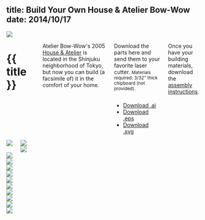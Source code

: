 title: Build Your Own House & Atelier Bow-Wow
date: 2014/10/17
---

<div class="row">
    <img src="images/banner.gif">
</div>

<div class="row container">
    <div class="two columns"></div>
    <div class="eight columns">
        <h1 class="bold">{{ title }}</h1>
        <p data-date="{{ date }}" class="caption"></p>
        <p>Atelier Bow-Wow's 2005 <a href="http://bow-wow.jp/profile/2005/HouseAtelierBowWow/index.html" target="_blank">House &amp; Atelier</a> is located in the Shinjuku neighborhood of Tokyo, but now you can build (a facsimile of) it in the comfort of your home.</p>
        <div class="row">
            <div class="six columns">
                <p>Download the parts here and send them to your favorite laser cutter.
                <small>Materials required: 3/32" thick chipboard (not provided).</small></p>
            </div>
            <div class="six columns normalize">
                <ul class="no-underline caps">
                    <li><a download href="images/pieces.ai">Download .ai</a></li>
                    <li><a download href="images/pieces.eps">Download .eps</a></li>
                    <li><a download href="images/pieces.svg">Download .svg</a></li>
                </ul>
            </div>
        </div>
        <p>Once you have your building materials, download the <a download href="images/instructions.pdf">assembly instructions</a>.</p>
    </div>
</div>

<div class="row container">
    <div class="two columns"></div>
    <div class="eight columns">
        <div class="row">
            <img src="images/pieces-display.jpg">
        </div>
        <div class="container">
            <div class="six columns">
                <img src="images/photo-1.jpg">
            </div>
            <div class="six columns">
                <img src="images/photo-2.jpg">
            </div>
        </div>
    </div>
</div>

<div class="row container">
    <div class="two columns spacer"></div>
    <div class="four columns"><img src="images/instructions.jpg"></div>
    <div class="four columns"><img src="images/instructions2.jpg"></div>
</div>

<div class="row container">
    <div class="two columns spacer"></div>
    <div class="four columns"><img src="images/instructions3.jpg"></div>
    <div class="four columns"><img src="images/instructions4.jpg"></div>
</div>

<div class="row container">
    <div class="two columns spacer"></div>
    <div class="four columns"><img src="images/instructions5.jpg"></div>
    <div class="four columns"><img src="images/instructions6.jpg"></div>
</div>

<div class="row container">
    <div class="two columns spacer"></div>
    <div class="four columns"><img src="images/instructions7.jpg"></div>
    <div class="four columns"><img src="images/instructions8.jpg"></div>
</div>

<div class="row container">
    <div class="two columns spacer"></div>
    <div class="four columns"><img src="images/instructions9.jpg"></div>
    <div class="four columns"><img src="images/instructions10.jpg"></div>
</div>
